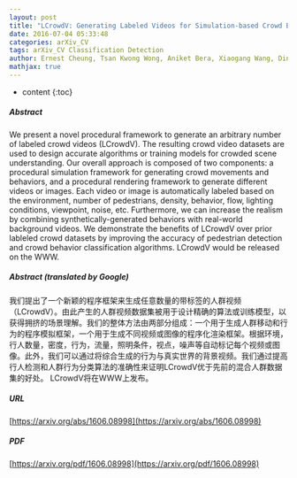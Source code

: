 ```yaml
---
layout: post
title: "LCrowdV: Generating Labeled Videos for Simulation-based Crowd Behavior Learning"
date: 2016-07-04 05:33:48
categories: arXiv_CV
tags: arXiv_CV Classification Detection
author: Ernest Cheung, Tsan Kwong Wong, Aniket Bera, Xiaogang Wang, Dinesh Manocha
mathjax: true
---
```


* content
{:toc}

##### Abstract
We present a novel procedural framework to generate an arbitrary number of labeled crowd videos (LCrowdV). The resulting crowd video datasets are used to design accurate algorithms or training models for crowded scene understanding. Our overall approach is composed of two components: a procedural simulation framework for generating crowd movements and behaviors, and a procedural rendering framework to generate different videos or images. Each video or image is automatically labeled based on the environment, number of pedestrians, density, behavior, flow, lighting conditions, viewpoint, noise, etc. Furthermore, we can increase the realism by combining synthetically-generated behaviors with real-world background videos. We demonstrate the benefits of LCrowdV over prior lableled crowd datasets by improving the accuracy of pedestrian detection and crowd behavior classification algorithms. LCrowdV would be released on the WWW.

##### Abstract (translated by Google)
我们提出了一个新颖的程序框架来生成任意数量的带标签的人群视频（LCrowdV）。由此产生的人群视频数据集被用于设计精确的算法或训练模型，以获得拥挤的场景理解。我们的整体方法由两部分组成：一个用于生成人群移动和行为的程序模拟框架，一个用于生成不同视频或图像的程序化渲染框架。根据环境，行人数量，密度，行为，流量，照明条件，视点，噪声等自动标记每个视频或图像。此外，我们可以通过将综合生成的行为与真实世界的背景视频。我们通过提高行人检测和人群行为分类算法的准确性来证明LCrowdV优于先前的混合人群数据集的好处。 LCrowdV将在WWW上发布。

##### URL
[https://arxiv.org/abs/1606.08998](https://arxiv.org/abs/1606.08998)

##### PDF
[https://arxiv.org/pdf/1606.08998](https://arxiv.org/pdf/1606.08998)

